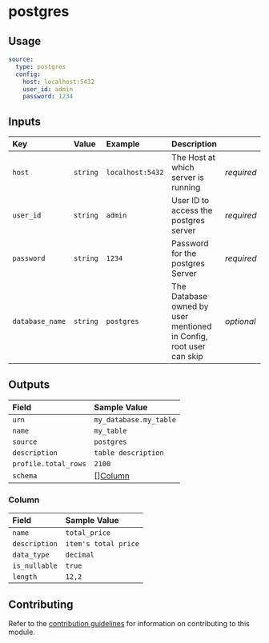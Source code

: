 # postgres

## Usage
```yaml
source:
  type: postgres
  config:
    host: localhost:5432
    user_id: admin
    password: 1234
```
## Inputs
| Key | Value | Example | Description |    |
| :-- | :---- | :------ | :---------- | :- |
| `host` | `string` | `localhost:5432` | The Host at which server is running | *required* |
| `user_id` | `string` | `admin` | User ID to access the postgres server| *required* |
| `password` | `string` | `1234` | Password for the postgres Server | *required* |
| `database_name` | `string` | `postgres` | The Database owned by user mentioned in Config, root user can skip | *optional* |

## Outputs
| Field | Sample Value |
| :---- | :---- |
| `urn` | `my_database.my_table` |
| `name` | `my_table` |
| `source` | `postgres` |
| `description` | `table description` |
| `profile.total_rows` | `2100` |
| `schema` | [][Column](#column) |

### Column
| Field | Sample Value |
| :---- | :---- |
| `name` | `total_price` |
| `description` | `item's total price` |
| `data_type` | `decimal` |
| `is_nullable` | `true` |
| `length` | `12,2` |

## Contributing
Refer to the [contribution guidelines](../../../docs/contribute/guide.md#adding-a-new-extractor) for information on contributing to this module.

